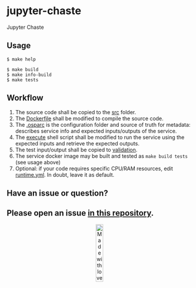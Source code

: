 # jupyter-chaste

Jupyter Chaste

## Usage

```console
$ make help

$ make build
$ make info-build
$ make tests
```

## Workflow

1. The source code shall be copied to the [src](jupyter-chaste/src/jupyter_chaste) folder.
2. The [Dockerfile](jupyter-chaste/src/Dockerfile) shall be modified to compile the source code.
3. The [.osparc](.osparc) is the configuration folder and source of truth for metadata: describes service info and expected inputs/outputs of the service.
4. The [execute](jupyter-chaste/service.cli/execute) shell script shall be modified to run the service using the expected inputs and retrieve the expected outputs.
5. The test input/output shall be copied to [validation](jupyter-chaste/validation).
6. The service docker image may be built and tested as ``make build tests`` (see usage above)
7. Optional: if your code requires specific CPU/RAM resources, edit [runtime.yml](.osparc/runtime.yml). In doubt, leave it as default.

## Have an issue or question?
Please open an issue [in this repository](https://github.com/ITISFoundation/cookiecutter-osparc-service/issues/).
---
<p align="center">
<image src="https://github.com/ITISFoundation/osparc-simcore-python-client/blob/4e8b18494f3191d55f6692a6a605818aeeb83f95/docs/_media/mwl.png" alt="Made with love at www.z43.swiss" width="20%" />
</p>

